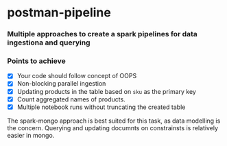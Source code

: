 # postman-pipeline

### Multiple approaches to create a spark pipelines for data  ingestiona and querying

### Points to achieve
- [x] Your code should follow concept of OOPS
- [x] Non-blocking parallel ingestion
- [x] Updating products in the table based on `sku` as the primary key
- [x] Count aggregated names of products.
- [x] Multiple notebook runs without truncating the created table

The spark-mongo approach is best suited for this task, as data modelling is the concern. Querying and updating documnts on constrainsts is relatively easier in mongo.
